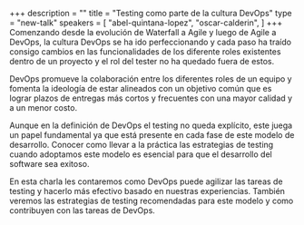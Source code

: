 +++
description = ""
title = "Testing como parte de la cultura DevOps"
type = "new-talk"
speakers = [
        "abel-quintana-lopez",
        "oscar-calderin",
]
+++
Comenzando desde la evolución de Waterfall a Agile y luego de Agile a DevOps, la cultura DevOps se ha ido perfeccionando y cada paso ha traído consigo cambios en las funcionalidades de los diferente roles existentes dentro de un proyecto y el rol del tester no ha quedado fuera de estos.

DevOps promueve la colaboración entre los diferentes roles de un equipo y fomenta la ideología de estar alineados con un objetivo común que es lograr plazos de entregas más cortos y frecuentes con una mayor calidad y a un menor costo.

Aunque en la definición de DevOps el testing no queda explícito, este juega un papel fundamental ya que está presente en cada fase de este modelo de desarrollo. Conocer como llevar a la práctica las estrategias de testing cuando adoptamos este modelo es esencial para que el desarrollo del software sea exitoso.

En esta charla les contaremos como DevOps puede agilizar las tareas de testing y hacerlo más efectivo basado en nuestras experiencias. También veremos las estrategias de testing recomendadas para este modelo y como contribuyen con las tareas de DevOps.